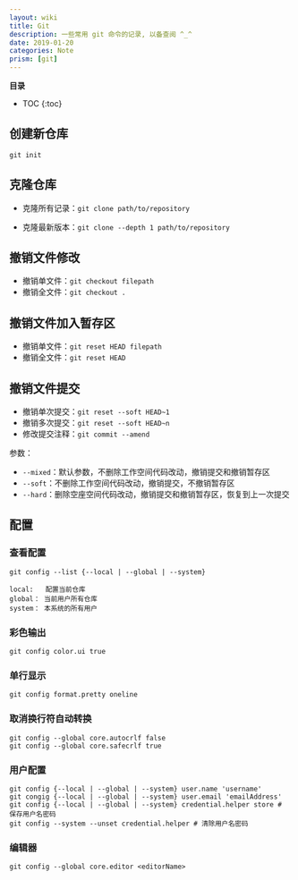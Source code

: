 ```yaml
---
layout: wiki
title: Git
description: 一些常用 git 命令的记录, 以备查阅 ^_^
date: 2019-01-20
categories: Note
prism: [git]
---
```


**目录**

* TOC
{:toc}

## 创建新仓库

`git init`

## 克隆仓库

* 克隆所有记录：`git clone path/to/repository`

* 克隆最新版本：`git clone --depth 1 path/to/repository`

## 撤销文件修改

* 撤销单文件：`git checkout filepath`
* 撤销全文件：`git checkout .`

## 撤销文件加入暂存区

* 撤销单文件：`git reset HEAD filepath`
* 撤销全文件：`git reset HEAD`

## 撤销文件提交

* 撤销单次提交：`git reset --soft HEAD~1`
* 撤销多次提交：`git reset --soft HEAD~n`
* 修改提交注释：`git commit --amend`

参数：

* `--mixed`：默认参数，不删除工作空间代码改动，撤销提交和撤销暂存区
* `--soft`：不删除工作空间代码改动，撤销提交，不撤销暂存区
* `--hard`：删除空座空间代码改动，撤销提交和撤销暂存区，恢复到上一次提交

## 配置

### 查看配置

```git
git config --list {--local | --global | --system}

local:   配置当前仓库
global： 当前用户所有仓库
system： 本系统的所有用户
```

### 彩色输出

`git config color.ui true`

### 单行显示

`git config format.pretty oneline`

### 取消换行符自动转换

```git
git config --global core.autocrlf false
git config --global core.safecrlf true
```

### 用户配置

```git
git config {--local | --global | --system} user.name 'username'
git congig {--local | --global | --system} user.email 'emailAddress'
git config {--local | --global | --system} credential.helper store # 保存用户名密码
git config --system --unset credential.helper # 清除用户名密码
```

### 编辑器

`git config --global core.editor <editorName>`
